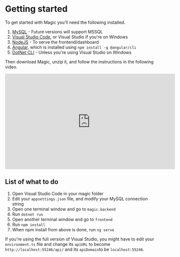 # Getting started

To get started with Magic you'll need the following installed.

1. [MySQL](https://dev.mysql.com/downloads/mysql/) - Future versions will support MSSQL
2. [Visual Studio Code](https://code.visualstudio.com/download), or Visual Studio if you're on Windows
3. [NodeJS](https://nodejs.org/en/download/) - To serve the frontend/dashboard
4. [Angular](https://cli.angular.io), which is installed using `npm install -g @angular/cli`
5. [DotNet CLI](https://dotnet.microsoft.com/learn/dotnet/hello-world-tutorial/install) - Unless you're using Visual Studio on Windows

Then download Magic, unzip it, and follow the instructions in the following video.

<div style="margin-left: auto; margin-right: auto; width: 560px;">
<iframe width="560" height="315" src="https://www.youtube.com/embed/Lpqco0BgYYY" frameborder="0" allow="accelerometer; autoplay; encrypted-media; gyroscope; picture-in-picture" allowfullscreen></iframe>
</div>

## List of what to do

1. Open Visual Studio Code in your magic folder
2. Edit your `appsettings.json` file, and modify your MySQL connection string
3. Open one terminal window and go to `magic.backend`
4. Run `dotnet run`
5. Open another terminal window and go to `frontend`
6. Run `npm install`
7. When npm install from above is done, run `ng serve`

If you're using the full version of Visual Studio, you might have to edit your `environment.ts` file and change
its `apiURL` to become `http://localhost:55246/api/` and its `apiDomain`to be `localhost:55246`.

